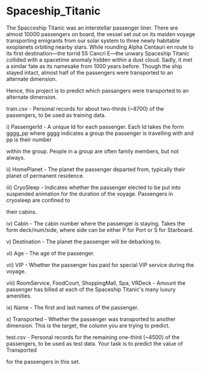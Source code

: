# Spaceship_Titanic

The Spacceship Titanic was an interstellar passenger liner. There are almost 10000 passengers on board, the vessel set out on its maiden voyage transporting emigrants
from our solar system to three newly habitable exoplanets orbiting nearby stars. While rounding Alpha Centauri en route to its first destination—the 
torrid 55 Cancri E—the unwary Spaceship Titanic collided with a spacetime anomaly hidden within a dust cloud. Sadly, it met a similar fate as its namesake from 1000 years before. Though the ship stayed intact, almost half of the passengers were transported to an alternate dimension.

Hence, this project is to predict which passangers were transported to an alternate dimension. 



train.csv - Personal records for about two-thirds (~8700) of the passengers, to be used as training data.

i) PassengerId - A unique Id for each passenger. Each Id takes the form gggg_pp where gggg indicates a group the passenger is travelling with and pp is their number 

within the group. People in a group are often family members, but not always.

ii) HomePlanet - The planet the passenger departed from, typically their planet of permanent residence.

iii) CryoSleep - Indicates whether the passenger elected to be put into suspended animation for the duration of the voyage. Passengers in cryosleep are confined to 

their cabins.

iv) Cabin - The cabin number where the passenger is staying. Takes the form deck/num/side, where side can be either P for Port or S for Starboard.

v) Destination - The planet the passenger will be debarking to.

vi) Age - The age of the passenger.

vii) VIP - Whether the passenger has paid for special VIP service during the voyage.

viii) RoomService, FoodCourt, ShoppingMall, Spa, VRDeck - Amount the passenger has billed at each of the Spaceship Titanic's many luxury amenities.

ix) Name - The first and last names of the passenger.

x) Transported - Whether the passenger was transported to another dimension. This is the target, the column you are trying to predict.



test.csv - Personal records for the remaining one-third (~4500) of the passengers, to be used as test data. Your task is to predict the value of Transported

for the passengers in this set.
